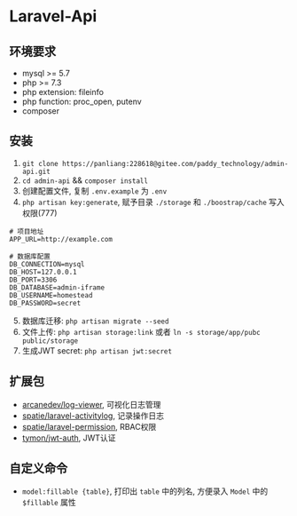 # Laravel-Api

## 环境要求

- mysql >= 5.7
- php >= 7.3
- php extension: fileinfo
- php function: proc_open, putenv
- composer

## 安装

1. `git clone https://panliang:228618@gitee.com/paddy_technology/admin-api.git`
2. `cd admin-api` && `composer install`
3. 创建配置文件, 复制 `.env.example` 为 `.env`
4. `php artisan key:generate`, 赋予目录 `./storage` 和 `./boostrap/cache` 写入权限(777)

```
# 项目地址
APP_URL=http://example.com

# 数据库配置
DB_CONNECTION=mysql
DB_HOST=127.0.0.1
DB_PORT=3306
DB_DATABASE=admin-iframe
DB_USERNAME=homestead
DB_PASSWORD=secret
```

5. 数据库迁移: `php artisan migrate --seed`
6. 文件上传: `php artisan storage:link` 或者 `ln -s storage/app/pubc public/storage`
7. 生成JWT secret: `php artisan jwt:secret`

## 扩展包

- [arcanedev/log-viewer](https://github.com/ARCANEDEV/LogViewer), 可视化日志管理
- [spatie/laravel-activitylog](https://github.com/spatie/laravel-activitylog), 记录操作日志
- [spatie/laravel-permission](https://github.com/spatie/laravel-permission), RBAC权限
- [tymon/jwt-auth](https://jwt-auth.readthedocs.io), JWT认证

## 自定义命令

- `model:fillable {table}`, 打印出 `table` 中的列名, 方便录入 `Model` 中的 `$fillable` 属性
